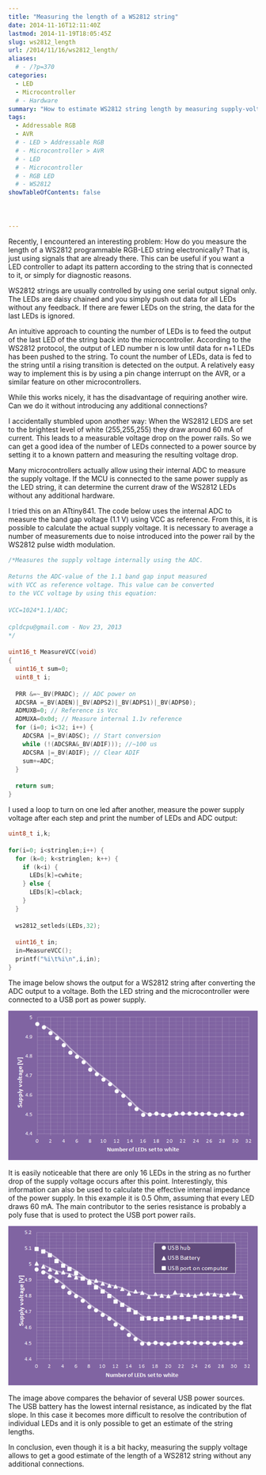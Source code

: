 ```yaml
---
title: "Measuring the length of a WS2812 string"
date: 2014-11-16T12:11:40Z
lastmod: 2014-11-19T18:05:45Z
slug: ws2812_length
url: /2014/11/16/ws2812_length/
aliases:
  # - /?p=370
categories:
  - LED
  - Microcontroller
  # - Hardware
summary: "How to estimate WS2812 string length by measuring supply-voltage sag from the LEDs' current draw." 
tags:
  - Addressable RGB
  - AVR
  # - LED > Addressable RGB
  # - Microcontroller > AVR
  # - LED
  # - Microcontroller
  # - RGB LED
  # - WS2812
showTableOfContents: false



---
```


Recently, I encountered an interesting problem: How do you measure the length of a WS2812 programmable RGB-LED string electronically? That is, just using signals that are already there. This can be useful if you want a LED controller to adapt its pattern according to the string that is connected to it, or simply for diagnostic reasons.

WS2812 strings are usually controlled by using one serial output signal only. The LEDs are daisy chained and you simply push out data for all LEDs without any feedback. If there are fewer LEDs on the string, the data for the last LEDs is ignored.

An intuitive approach to counting the number of LEDs is to feed the output of the last LED of the string back into the microcontroller. According to the WS2812 protocol, the output of LED number n is low until data for n+1 LEDs has been pushed to the string. To count the number of LEDs, data is fed to the string until a rising transition is detected on the output. A relatively easy way to implement this is by using a pin change interrupt on the AVR, or a similar feature on other microcontrollers.

While this works nicely, it has the disadvantage of requiring another wire. Can we do it without introducing any additional connections?

I accidentally stumbled upon another way: When the WS2812 LEDS are set to the brightest level of white (255,255,255) they draw around 60 mA of current. This leads to a measurable voltage drop on the power rails. So we can get a good idea of the number of LEDs connected to a power source by setting it to a known pattern and measuring the resulting voltage drop.

Many microcontrollers actually allow using their internal ADC to measure the supply voltage. If the MCU is connected to the same power supply as the LED string, it can determine the current draw of the WS2812 LEDs without any additional hardware.

I tried this on an ATtiny841. The code below uses the internal ADC to measure the band gap voltage (1.1 V) using VCC as reference. From this, it is possible to calculate the actual supply voltage. It is necessary to average a number of measurements due to noise introduced into the power rail by the WS2812 pulse width modulation.

```c
/*Measures the supply voltage internally using the ADC.

Returns the ADC-value of the 1.1 band gap input measured
with VCC as reference voltage. This value can be converted
to the VCC voltage by using this equation:

VCC=1024*1.1/ADC;

cpldcpu@gmail.com - Nov 23, 2013
*/

uint16_t MeasureVCC(void)
{
  uint16_t sum=0;
  uint8_t i;

  PRR &=~_BV(PRADC); // ADC power on
  ADCSRA =_BV(ADEN)|_BV(ADPS2)|_BV(ADPS1)|_BV(ADPS0);
  ADMUXB=0; // Reference is Vcc
  ADMUXA=0x0d; // Measure internal 1.1v reference
  for (i=0; i<32; i++) {
    ADCSRA |=_BV(ADSC); // Start conversion
    while (!(ADCSRA&_BV(ADIF))); //~100 us
    ADCSRA |=_BV(ADIF); // Clear ADIF
    sum+=ADC;
  }

  return sum;
}
```

I used a loop to turn on one led after another, measure the power supply voltage after each step and print the number of LEDs and ADC output:

```c
uint8_t i,k;

for(i=0; i<stringlen;i++) {
  for (k=0; k<stringlen; k++) {
    if (k<i) {
      LEDs[k]=cwhite;
    } else {
      LEDs[k]=cblack;
    }
  }

  ws2812_setleds(LEDs,32);

  uint16_t in;
  in=MeasureVCC();
  printf("%i\t%i\n",i,in);
}
```

The image below shows the output for a WS2812 string after converting the ADC output to a voltage. Both the LED string and the microcontroller were connected to a USB port as power supply.

![vcctrace](vcctrace.png)

It is easily noticeable that there are only 16 LEDs in the string as no further drop of the supply voltage occurs after this point. Interestingly, this information can also be used to calculate the effective internal impedance of the power supply. In this example it is 0.5 Ohm, assuming that every LED draws 60 mA. The main contributor to the series resistance is probably a poly fuse that is used to protect the USB port power rails.

![vccmultitraces](vccmultitraces.png)

The image above compares the behavior of several USB power sources. The USB battery has the lowest internal resistance, as indicated by the flat slope. In this case it becomes more difficult to resolve the contribution of individual LEDs and it is only possible to get an estimate of the string lengths.

In conclusion, even though it is a bit hacky, measuring the supply voltage allows to get a good estimate of the length of a WS2812 string without any additional connections.
